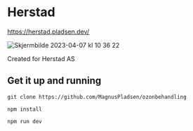 # Herstad

https://herstad.pladsen.dev/

![Skjermbilde 2023-04-07 kl  10 36 22](https://user-images.githubusercontent.com/93226629/230575371-fbe7630f-d0e2-407d-ac60-c204a575e92e.png)

Created for Herstad AS

## Get it up and running

`git clone https://github.com/MagnusPladsen/ozonbehandling`

`npm install`

`npm run dev`

